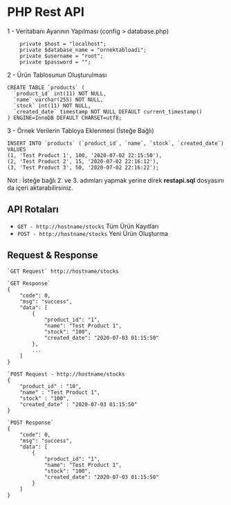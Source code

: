 # PHP Rest API

1 - Veritabanı Ayarının Yapılması (config > database.php)

```code
    private $host = "localhost";
    private $database_name = "ornektabloadi";
    private $username = "root";
    private $password = "";
```

2 - Ürün Tablosunun Oluşturulması

```code
CREATE TABLE `products` (
  `product_id` int(11) NOT NULL,
  `name` varchar(255) NOT NULL,
  `stock` int(11) NOT NULL,
  `created_date` timestamp NOT NULL DEFAULT current_timestamp()
) ENGINE=InnoDB DEFAULT CHARSET=utf8;
```

3 - Örnek Verilerin Tabloya Eklenmesi (İsteğe Bağlı)

```code
INSERT INTO `products` (`product_id`, `name`, `stock`, `created_date`) VALUES
(1, 'Test Product 1', 100, '2020-07-02 22:15:50'),
(2, 'Test Product 2', 15, '2020-07-02 22:16:12'),
(3, 'Test Product 3', 50, '2020-07-02 22:16:22');
```

Not : İsteğe bağlı 2. ve 3. adımları yapmak yerine direk **restapi.sql** dosyasını da içeri aktarabilirsiniz.

## API Rotaları
* `GET - http://hostname/stocks` Tüm Ürün Kayıtları
* `POST - http://hostname/stocks` Yeni Ürün Oluşturma

## Request & Response
```code
`GET Request` http://hostname/stocks 
```

```code
`GET Response`
{
    "code": 0,
    "msg": "success",
    "data": [
        {
            "product_id": "1",
            "name": "Test Product 1",
            "stock": "100",
            "created_date": "2020-07-03 01:15:50"
        },
		...
    ]
}
```

```code
`POST Request - http://hostname/stocks
{
    "product_id" : "10",
    "name" : "Test Product 1",
    "stock" : "100",
    "created_date" : "2020-07-03 01:15:50"
}
```

```code
`POST Response`
{
    "code": 0,
    "msg": "success",
    "data": [
        {
            "product_id": "1",
            "name": "Test Product 1",
            "stock": "100",
            "created_date": "2020-07-03 01:15:50"
        }
    ]
}
```